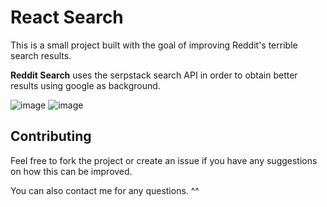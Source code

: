 
# React Search

This is a small project built with the goal of improving Reddit's terrible search results.

**Reddit Search** uses the serpstack search API in order to obtain better results using google as background.

![image](https://user-images.githubusercontent.com/37421912/109436027-64dc6780-7a15-11eb-967f-b7c1b71f04b2.png)
![image](https://user-images.githubusercontent.com/37421912/109436051-8b020780-7a15-11eb-9b05-ecf82160019a.png)


## Contributing

Feel free to fork the project or create an issue if you have any suggestions on how this can be improved.

You can also contact me for any questions. ^^
